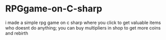 # RPGgame-on-C-sharp
i made a simple rpg game on c sharp where you click to get valuable items who doesnt do anything; you can buy multipliers in shop to get more coins and rebirth 
